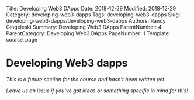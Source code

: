 Title: Developing Web3 DApps
Date: 2018-12-29
Modified: 2018-12-29
Category: developing-web3-dapps
Tags: developing-web3-dapps
Slug: developing-web3-dapps/developing-web3-dapps
Authors: Randy Gingeleski
Summary: Developing Web3 DApps
ParentNumber: 4
ParentCategory: Developing Web3 DApps
PageNumber: 1
Template: course_page


# Developing Web3 dapps

*This is a future section for the course and hasn't been written yet.*

*Leave us an issue if you've got ideas or something specific in mind for this!*
